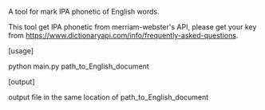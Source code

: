 A tool for mark IPA phonetic of English words.

This tool get IPA phonetic from merriam-webster's API, please get your key from https://www.dictionaryapi.com/info/frequently-asked-questions.

[usage]

python main.py path_to_English_document

[output]

output file in the same location of path_to_English_document